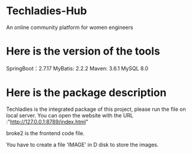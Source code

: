 # Techladies-Hub
An online community platform for women engineers

# Here is the version of the tools
SpringBoot：2.7.17
MyBatis: 2.2.2
Maven: 3.6.1
MySQL 8.0

# Here is the package description
Techladies is the integrated package of this project, please run the file on local server. 
You can open the website with the URL :"http://127.0.0.1:8789/index.html"

broke2 is the frontend code file.

You have to create a file 'IMAGE' in D disk to store the images.
